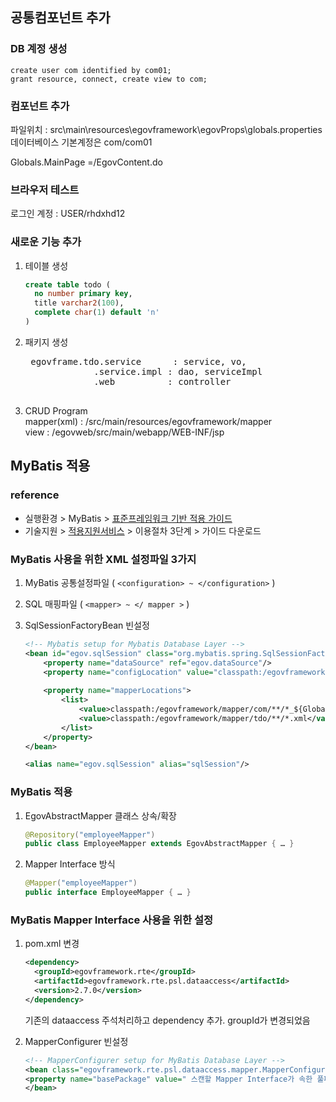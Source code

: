 
## 공통컴포넌트 추가  

### DB 계정 생성
```
create user com identified by com01;
grant resource, connect, create view to com;
```

### 컴포넌트 추가
파일위치 : src\main\resources\egovframework\egovProps\globals.properties  
데이터베이스 기본계정은 com/com01   

Globals.MainPage  =/EgovContent.do  

### 브라우저 테스트
로그인 계정 : USER/rhdxhd12  

### 새로운 기능 추가
1. 테이블 생성  
    ```sql
    create table todo (
      no number primary key,
      title varchar2(100),
      complete char(1) default 'n'
    )
    ```

2. 패키지 생성
    <pre>
    egovframe.tdo.service      : service, vo,
                .service.impl : dao, serviceImpl
                .web          : controller
    </pre>

3. CRUD Program  
mapper(xml) : /src/main/resources/egovframework/mapper  
view : /egovweb/src/main/webapp/WEB-INF/jsp

## MyBatis 적용

### reference  
- 실행환경 > MyBatis > [표준프레임워크 기반 적용 가이드](https://www.egovframe.go.kr/wiki/doku.php?id=egovframework:rte2:psl:dataaccess:mybatisguide)  
- 기술지원 > [적용지원서비스](https://www.egovframe.go.kr/home/sub.do?menuNo=67) > 이용절차 3단계 > 가이드 다운로드

### MyBatis 사용을 위한 XML 설정파일 3가지

1. MyBatis 공통설정파일 ( `<configuration> ~ </configuration>` )  
2. SQL 매핑파일 ( `<mapper> ~ </ mapper >` )  
3. SqlSessionFactoryBean 빈설정     

    ```xml
	<!-- Mybatis setup for Mybatis Database Layer -->
	<bean id="egov.sqlSession" class="org.mybatis.spring.SqlSessionFactoryBean">		
		<property name="dataSource" ref="egov.dataSource"/>
		<property name="configLocation" value="classpath:/egovframework/mapper/config/mapper-config.xml" />
		
		<property name="mapperLocations">
			<list>
				<value>classpath:/egovframework/mapper/com/**/*_${Globals.DbType}.xml</value>
				<value>classpath:/egovframework/mapper/tdo/**/*.xml</value>
			</list>
		</property>
	</bean>
	
	<alias name="egov.sqlSession" alias="sqlSession"/>
    ```


### MyBatis 적용
1. EgovAbstractMapper 클래스 상속/확장  
    ```java
    @Repository("employeeMapper")
    public class EmployeeMapper extends EgovAbstractMapper { … }
    ```

2. Mapper Interface 방식
    ```java
    @Mapper("employeeMapper")
    public interface EmployeeMapper { … }
    ```
### MyBatis Mapper Interface 사용을 위한 설정

1. pom.xml 변경  

    ```xml
    <dependency>
      <groupId>egovframework.rte</groupId>
      <artifactId>egovframework.rte.psl.dataaccess</artifactId>
      <version>2.7.0</version>
    </dependency>
    ```

    기존의 dataaccess 주석처리하고 dependency 추가. groupId가 변경되었음  

2. MapperConfigurer 빈설정
    ```xml
    <!-- MapperConfigurer setup for MyBatis Database Layer -->
    <bean class="egovframework.rte.psl.dataaccess.mapper.MapperConfigurer">
    <property name="basePackage" value=" 스캔할 Mapper Interface가 속한 풀패키지명" />
    </bean>
    ```